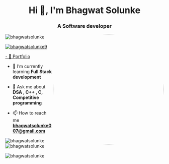 <h1 align="center">Hi 👋, I'm Bhagwat Solunke</h1>
<h3 align="center">A Software developer</h3>
<img align="right" Alt="Codding" style="border-radius: 50%" width="350" src="https://media4.giphy.com/media/qgQUggAC3Pfv687qPC/giphy.gif?cid=ecf05e47euu8bsyoz5glun5i8wcyv1o8w5289pje2sekkdq2&ep=v1_gifs_search&rid=giphy.gif&ct=g"

<p align="left"> <img src="https://komarev.com/ghpvc/?username=bhagwatsolunke&label=Profile%20views&color=0e75b6&style=flat" alt="bhagwatsolunke" /> </p>

<p align="left"> <a href="https://twitter.com/bhagwatsolunke9" target="blank"><img src="https://img.shields.io/twitter/follow/bhagwatsolunke9?logo=twitter&style=for-the-badge" alt="bhagwatsolunke9" /></a> </p>

 <p align="left"> <a href="https://personal-website-coral-five-50.vercel.app/"> - 🔭  Portfolio</a> </p>


- 🌱 I’m currently learning **Full Stack development**

- 💬 Ask me about **DSA , C++ , C, Competitive programming**

- 📫 How to reach me **bhagwatsolunke007@gmail.com**



<p><img align="left" src="https://github-readme-stats.vercel.app/api/top-langs?username=bhagwatsolunke&show_icons=true&locale=en&layout=compact" alt="bhagwatsolunke" /></p>

<p>&nbsp;<img align="center" src="https://github-readme-stats.vercel.app/api?username=bhagwatsolunke&show_icons=true&locale=en" alt="bhagwatsolunke" /></p>

<p><img align="center" src="https://github-readme-streak-stats.herokuapp.com/?user=bhagwatsolunke&" alt="bhagwatsolunke" /></p>
